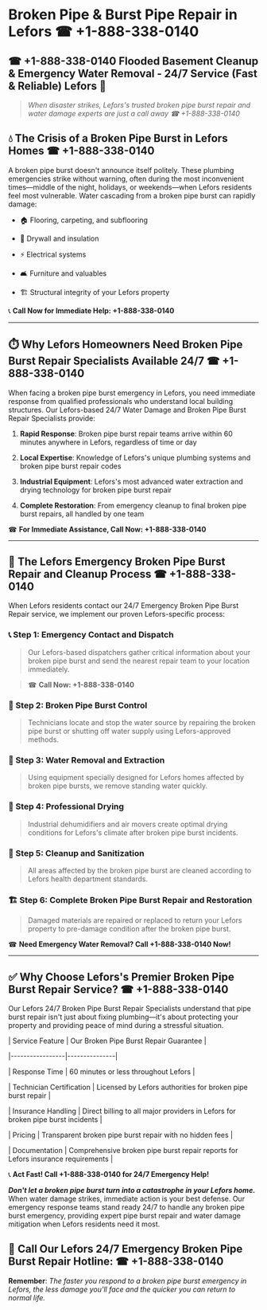 # Broken Pipe & Burst Pipe Repair in Lefors ☎ +1-888-338-0140  
## ☎ +1-888-338-0140 Flooded Basement Cleanup & Emergency Water Removal - 24/7 Service (Fast & Reliable) Lefors 🚨  

> *When disaster strikes, Lefors's trusted broken pipe burst repair and water damage experts are just a call away ☎ +1-888-338-0140*  

## 💧 The Crisis of a Broken Pipe Burst in Lefors Homes ☎ +1-888-338-0140  

A broken pipe burst doesn't announce itself politely. These plumbing emergencies strike without warning, often during the most inconvenient times—middle of the night, holidays, or weekends—when Lefors residents feel most vulnerable. Water cascading from a broken pipe burst can rapidly damage:  

* 🏠 Flooring, carpeting, and subflooring  
* 🧱 Drywall and insulation  
* ⚡ Electrical systems  
* 🛋️ Furniture and valuables  
* 🏗️ Structural integrity of your Lefors property  

📞 **Call Now for Immediate Help: +1-888-338-0140**  

---  

## ⏱️ Why Lefors Homeowners Need Broken Pipe Burst Repair Specialists Available 24/7 ☎ +1-888-338-0140  

When facing a broken pipe burst emergency in Lefors, you need immediate response from qualified professionals who understand local building structures. Our Lefors-based 24/7 Water Damage and Broken Pipe Burst Repair Specialists provide:  

1. **Rapid Response**: Broken pipe burst repair teams arrive within 60 minutes anywhere in Lefors, regardless of time or day  
2. **Local Expertise**: Knowledge of Lefors's unique plumbing systems and broken pipe burst repair codes  
3. **Industrial Equipment**: Lefors's most advanced water extraction and drying technology for broken pipe burst repair  
4. **Complete Restoration**: From emergency cleanup to final broken pipe burst repairs, all handled by one team  

☎ **For Immediate Assistance, Call Now: +1-888-338-0140**  

---  

## 🔧 The Lefors Emergency Broken Pipe Burst Repair and Cleanup Process ☎ +1-888-338-0140  

When Lefors residents contact our 24/7 Emergency Broken Pipe Burst Repair service, we implement our proven Lefors-specific process:  

### 📞 Step 1: Emergency Contact and Dispatch  
> Our Lefors-based dispatchers gather critical information about your broken pipe burst and send the nearest repair team to your location immediately.  
> ☎ **Call Now: +1-888-338-0140**  

### 🚿 Step 2: Broken Pipe Burst Control  
> Technicians locate and stop the water source by repairing the broken pipe burst or shutting off water supply using Lefors-approved methods.  

### 🌊 Step 3: Water Removal and Extraction  
> Using equipment specially designed for Lefors homes affected by broken pipe bursts, we remove standing water quickly.  

### 💨 Step 4: Professional Drying  
> Industrial dehumidifiers and air movers create optimal drying conditions for Lefors's climate after broken pipe burst incidents.  

### 🧼 Step 5: Cleanup and Sanitization  
> All areas affected by the broken pipe burst are cleaned according to Lefors health department standards.  

### 🏗️ Step 6: Complete Broken Pipe Burst Repair and Restoration  
> Damaged materials are repaired or replaced to return your Lefors property to pre-damage condition after the broken pipe burst.  

☎ **Need Emergency Water Removal? Call +1-888-338-0140 Now!**  

---  

## ✅ Why Choose Lefors's Premier Broken Pipe Burst Repair Service? ☎ +1-888-338-0140  

Our Lefors 24/7 Broken Pipe Burst Repair Specialists understand that pipe burst repair isn't just about fixing plumbing—it's about protecting your property and providing peace of mind during a stressful situation.  

| Service Feature | Our Broken Pipe Burst Repair Guarantee |  
|-----------------|---------------|  
| Response Time | 60 minutes or less throughout Lefors |  
| Technician Certification | Licensed by Lefors authorities for broken pipe burst repair |  
| Insurance Handling | Direct billing to all major providers in Lefors for broken pipe burst incidents |  
| Pricing | Transparent broken pipe burst repair with no hidden fees |  
| Documentation | Comprehensive broken pipe burst repair reports for Lefors insurance requirements |  

📞 **Act Fast! Call +1-888-338-0140 for 24/7 Emergency Help!**  

***Don't let a broken pipe burst turn into a catastrophe in your Lefors home.*** When water damage strikes, immediate action is your best defense. Our emergency response teams stand ready 24/7 to handle any broken pipe burst emergency, providing expert pipe burst repair and water damage mitigation when Lefors residents need it most.  

## 📱 Call Our Lefors 24/7 Emergency Broken Pipe Burst Repair Hotline: ☎ +1-888-338-0140  

**Remember**: *The faster you respond to a broken pipe burst emergency in Lefors, the less damage you'll face and the quicker you can return to normal life.*